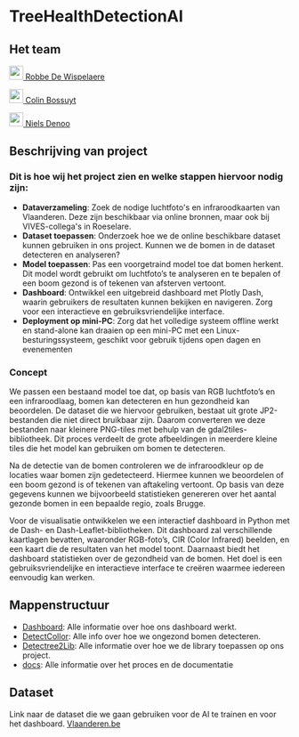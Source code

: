 # TreeHealthDetectionAI

## Het team

[<img src="https://github.com/RobbeDeW.png" alt="" width="25" style="margin-bottom:-6px;"> Robbe De Wispelaere](https://github.com/RobbeDeW)

[<img src="https://github.com/BossuytC.png" alt="" width="25" style="margin-bottom:-6px;"> Colin Bossuyt](https://github.com/BossuytC)

[<img src="https://github.com/NielsDenoo.png" alt="" width="25" style="margin-bottom:-6px;"> Niels Denoo](https://github.com/NielsDenoo)

## Beschrijving van project

### Dit is hoe wij het project zien en welke stappen hiervoor nodig zijn:

- **Dataverzameling**: Zoek de nodige luchtfoto's en infraroodkaarten van Vlaanderen. Deze zijn beschikbaar via online bronnen, maar ook bij VIVES-collega's in Roeselare.
- **Dataset toepassen**: Onderzoek hoe we de online beschikbare dataset kunnen gebruiken in ons project. Kunnen we de bomen in de dataset detecteren en analyseren?
- **Model toepassen**: Pas een voorgetraind model toe dat bomen herkent. Dit model wordt gebruikt om luchtfoto’s te analyseren en te bepalen of een boom gezond is of tekenen van afsterven vertoont.
- **Dashboard**: Ontwikkel een uitgebreid dashboard met Plotly Dash, waarin gebruikers de resultaten kunnen bekijken en navigeren. Zorg voor een interactieve en gebruiksvriendelijke interface.
- **Deployment op mini-PC**: Zorg dat het volledige systeem offline werkt en stand-alone kan draaien op een mini-PC met een Linux-besturingssysteem, geschikt voor gebruik tijdens open dagen en evenementen

### Concept

We passen een bestaand model toe dat, op basis van RGB luchtfoto’s en een infraroodlaag, bomen kan detecteren en hun gezondheid kan beoordelen. De dataset die we hiervoor gebruiken, bestaat uit grote JP2-bestanden die niet direct bruikbaar zijn. Daarom converteren we deze bestanden naar kleinere PNG-tiles met behulp van de gdal2tiles-bibliotheek. Dit proces verdeelt de grote afbeeldingen in meerdere kleine tiles die het model kan gebruiken om bomen te detecteren.

Na de detectie van de bomen controleren we de infraroodkleur op de locaties waar bomen zijn gedetecteerd. Hiermee kunnen we beoordelen of een boom gezond is of tekenen van aftakeling vertoont. Op basis van deze gegevens kunnen we bijvoorbeeld statistieken genereren over het aantal gezonde bomen in een bepaalde regio, zoals Brugge.

Voor de visualisatie ontwikkelen we een interactief dashboard in Python met de Dash- en Dash-Leaflet-bibliotheken. Dit dashboard zal verschillende kaartlagen bevatten, waaronder RGB-foto’s, CIR (Color Infrared) beelden, en een kaart die de resultaten van het model toont. Daarnaast biedt het dashboard statistieken over de gezondheid van de bomen. Het doel is een gebruiksvriendelijke en interactieve interface te creëren waarmee iedereen eenvoudig kan werken.

## Mappenstructuur
- [Dashboard](Dashboard/): Alle informatie over hoe ons dashboard werkt. 
- [DetectCollor](DetectCollor/): Alle info over hoe we ongezond bomen detecteren.
- [Detectree2Lib](Detectree2Lib/): Alle informatie over hoe we de library toepassen op ons project. 
- [docs](docs/): Alle informatie over het proces en de documentatie

## Dataset

Link naar de dataset die we gaan gebruiken voor de AI te trainen en voor het dashboard.
[Vlaanderen.be](https://download.vlaanderen.be/product/9531)
